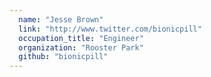 ```yaml
---
  name: "Jesse Brown"
  link: "http://www.twitter.com/bionicpill"
  occupation_title: "Engineer"
  organization: "Rooster Park"
  github: "bionicpill"
---
```

